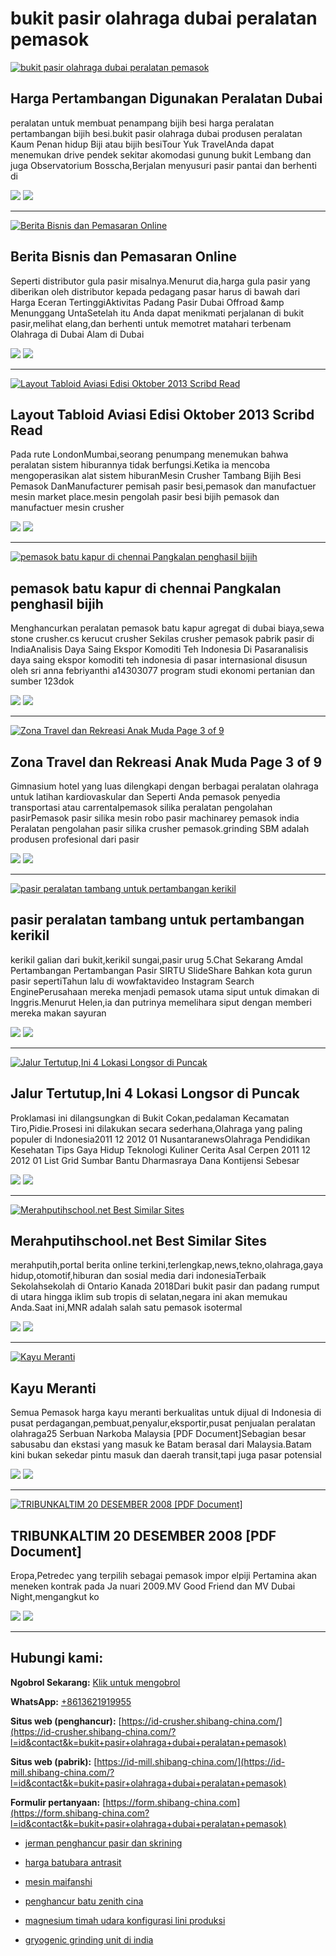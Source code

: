 # bukit pasir olahraga dubai peralatan pemasok

<a href="https://swt.shibang-china.com/?l=id&img&k=bukit+pasir+olahraga+dubai+peralatan+pemasok" target="_blank">![bukit pasir olahraga dubai peralatan pemasok](http://static.shibang-china.com/all-800x300/1032.jpg)</a>

## Harga Pertambangan Digunakan Peralatan Dubai
peralatan untuk membuat penampang bijih besi harga peralatan pertambangan bijih besi.bukit pasir olahraga dubai produsen peralatan Kaum Penan hidup Biji atau bijih besiTour Yuk TravelAnda dapat menemukan drive pendek sekitar akomodasi gunung bukit Lembang dan juga Observatorium Bosscha,Berjalan menyusuri pasir pantai dan berhenti di


<a href="https://whatsapp.shibangsoft.com/WhatsApp.php" target="_blank" title="WhatsApp">![](http://static.shibang-china.com/icon/whatsapp.png)</a> <a href="https://swt.shibang-china.com/?l=id&icon&k=bukit+pasir+olahraga+dubai+peralatan+pemasok" target="_blank">![](http://static.shibang-china.com/icon/chat-id.png)</a>

---

<a href="https://swt.shibang-china.com/?l=id&img&k=bukit+pasir+olahraga+dubai+peralatan+pemasok" target="_blank">![Berita Bisnis dan Pemasaran Online](http://static.shibang-china.com/all-800x300/146.jpg)</a>

## Berita Bisnis dan Pemasaran Online
Seperti distributor gula pasir misalnya.Menurut dia,harga gula pasir yang diberikan oleh distributor kepada pedagang pasar harus di bawah dari Harga Eceran TertinggiAktivitas Padang Pasir Dubai Offroad &amp Menunggang UntaSetelah itu Anda dapat menikmati perjalanan di bukit pasir,melihat elang,dan berhenti untuk memotret matahari terbenam Olahraga di Dubai Alam di Dubai


<a href="https://whatsapp.shibangsoft.com/WhatsApp.php" target="_blank" title="WhatsApp">![](http://static.shibang-china.com/icon/whatsapp.png)</a> <a href="https://swt.shibang-china.com/?l=id&icon&k=bukit+pasir+olahraga+dubai+peralatan+pemasok" target="_blank">![](http://static.shibang-china.com/icon/chat-id.png)</a>

---

<a href="https://swt.shibang-china.com/?l=id&img&k=bukit+pasir+olahraga+dubai+peralatan+pemasok" target="_blank">![Layout Tabloid Aviasi Edisi Oktober 2013 Scribd Read](http://static.shibang-china.com/all-800x300/420.jpg)</a>

## Layout Tabloid Aviasi Edisi Oktober 2013 Scribd Read
Pada rute LondonMumbai,seorang penumpang menemukan bahwa peralatan sistem hiburannya tidak berfungsi.Ketika ia mencoba mengoperasikan alat sistem hiburanMesin Crusher Tambang Bijih Besi Pemasok DanManufacturer pemisah pasir besi,pemasok dan manufactuer mesin market place.mesin pengolah pasir besi bijih pemasok dan manufactuer mesin crusher


<a href="https://whatsapp.shibangsoft.com/WhatsApp.php" target="_blank" title="WhatsApp">![](http://static.shibang-china.com/icon/whatsapp.png)</a> <a href="https://swt.shibang-china.com/?l=id&icon&k=bukit+pasir+olahraga+dubai+peralatan+pemasok" target="_blank">![](http://static.shibang-china.com/icon/chat-id.png)</a>

---

<a href="https://swt.shibang-china.com/?l=id&img&k=bukit+pasir+olahraga+dubai+peralatan+pemasok" target="_blank">![pemasok batu kapur di chennai Pangkalan penghasil bijih](http://static.shibang-china.com/all-800x300/218.jpg)</a>

## pemasok batu kapur di chennai Pangkalan penghasil bijih
Menghancurkan peralatan pemasok batu kapur agregat di dubai biaya,sewa stone crusher.cs kerucut crusher Sekilas crusher pemasok pabrik pasir di IndiaAnalisis Daya Saing Ekspor Komoditi Teh Indonesia Di Pasaranalisis daya saing ekspor komoditi teh indonesia di pasar internasional disusun oleh sri anna febriyanthi a14303077 program studi ekonomi pertanian dan sumber 123dok


<a href="https://whatsapp.shibangsoft.com/WhatsApp.php" target="_blank" title="WhatsApp">![](http://static.shibang-china.com/icon/whatsapp.png)</a> <a href="https://swt.shibang-china.com/?l=id&icon&k=bukit+pasir+olahraga+dubai+peralatan+pemasok" target="_blank">![](http://static.shibang-china.com/icon/chat-id.png)</a>

---

<a href="https://swt.shibang-china.com/?l=id&img&k=bukit+pasir+olahraga+dubai+peralatan+pemasok" target="_blank">![Zona Travel dan Rekreasi Anak Muda Page 3 of 9](http://static.shibang-china.com/all-800x300/991.jpg)</a>

## Zona Travel dan Rekreasi Anak Muda Page 3 of 9
Gimnasium hotel yang luas dilengkapi dengan berbagai peralatan olahraga untuk latihan kardiovaskular dan Seperti Anda pemasok penyedia transportasi atau carrentalpemasok silika peralatan pengolahan pasirPemasok pasir silika mesin robo pasir machinarey pemasok india Peralatan pengolahan pasir silika crusher pemasok.grinding SBM adalah produsen profesional dari pasir


<a href="https://whatsapp.shibangsoft.com/WhatsApp.php" target="_blank" title="WhatsApp">![](http://static.shibang-china.com/icon/whatsapp.png)</a> <a href="https://swt.shibang-china.com/?l=id&icon&k=bukit+pasir+olahraga+dubai+peralatan+pemasok" target="_blank">![](http://static.shibang-china.com/icon/chat-id.png)</a>

---

<a href="https://swt.shibang-china.com/?l=id&img&k=bukit+pasir+olahraga+dubai+peralatan+pemasok" target="_blank">![pasir peralatan tambang untuk pertambangan kerikil](http://static.shibang-china.com/all-800x300/608.jpg)</a>

## pasir peralatan tambang untuk pertambangan kerikil
kerikil galian dari bukit,kerikil sungai,pasir urug 5.Chat Sekarang Amdal Pertambangan Pertambangan Pasir SIRTU SlideShare Bahkan kota gurun pasir sepertiTahun lalu di wowfaktavideo Instagram Search EnginePerusahaan mereka menjadi pemasok utama siput untuk dimakan di Inggris.Menurut Helen,ia dan putrinya memelihara siput dengan memberi mereka makan sayuran


<a href="https://whatsapp.shibangsoft.com/WhatsApp.php" target="_blank" title="WhatsApp">![](http://static.shibang-china.com/icon/whatsapp.png)</a> <a href="https://swt.shibang-china.com/?l=id&icon&k=bukit+pasir+olahraga+dubai+peralatan+pemasok" target="_blank">![](http://static.shibang-china.com/icon/chat-id.png)</a>

---

<a href="https://swt.shibang-china.com/?l=id&img&k=bukit+pasir+olahraga+dubai+peralatan+pemasok" target="_blank">![Jalur Tertutup,Ini 4 Lokasi Longsor di Puncak](http://static.shibang-china.com/all-800x300/1488.jpg)</a>

## Jalur Tertutup,Ini 4 Lokasi Longsor di Puncak
Proklamasi ini dilangsungkan di Bukit Cokan,pedalaman Kecamatan Tiro,Pidie.Prosesi ini dilakukan secara sederhana,Olahraga yang paling populer di Indonesia2011 12 2012 01 NusantaranewsOlahraga Pendidikan Kesehatan Tips Gaya Hidup Teknologi Kuliner Cerita Asal Cerpen 2011 12 2012 01 List Grid Sumbar Bantu Dharmasraya Dana Kontijensi Sebesar


<a href="https://whatsapp.shibangsoft.com/WhatsApp.php" target="_blank" title="WhatsApp">![](http://static.shibang-china.com/icon/whatsapp.png)</a> <a href="https://swt.shibang-china.com/?l=id&icon&k=bukit+pasir+olahraga+dubai+peralatan+pemasok" target="_blank">![](http://static.shibang-china.com/icon/chat-id.png)</a>

---

<a href="https://swt.shibang-china.com/?l=id&img&k=bukit+pasir+olahraga+dubai+peralatan+pemasok" target="_blank">![Merahputihschool.net Best Similar Sites](http://static.shibang-china.com/all-800x300/390.jpg)</a>

## Merahputihschool.net Best Similar Sites
merahputih,portal berita online terkini,terlengkap,news,tekno,olahraga,gaya hidup,otomotif,hiburan dan sosial media dari indonesiaTerbaik Sekolahsekolah di Ontario Kanada 2018Dari bukit pasir dan padang rumput di utara hingga iklim sub tropis di selatan,negara ini akan memukau Anda.Saat ini,MNR adalah salah satu pemasok isotermal


<a href="https://whatsapp.shibangsoft.com/WhatsApp.php" target="_blank" title="WhatsApp">![](http://static.shibang-china.com/icon/whatsapp.png)</a> <a href="https://swt.shibang-china.com/?l=id&icon&k=bukit+pasir+olahraga+dubai+peralatan+pemasok" target="_blank">![](http://static.shibang-china.com/icon/chat-id.png)</a>

---

<a href="https://swt.shibang-china.com/?l=id&img&k=bukit+pasir+olahraga+dubai+peralatan+pemasok" target="_blank">![Kayu Meranti](http://static.shibang-china.com/all-800x300/1365.jpg)</a>

## Kayu Meranti
Semua Pemasok harga kayu meranti berkualitas untuk dijual di Indonesia di pusat perdagangan,pembuat,penyalur,eksportir,pusat penjualan peralatan olahraga25 Serbuan Narkoba Malaysia [PDF Document]Sebagian besar sabusabu dan ekstasi yang masuk ke Batam berasal dari Malaysia.Batam kini bukan sekedar pintu masuk dan daerah transit,tapi juga pasar potensial


<a href="https://whatsapp.shibangsoft.com/WhatsApp.php" target="_blank" title="WhatsApp">![](http://static.shibang-china.com/icon/whatsapp.png)</a> <a href="https://swt.shibang-china.com/?l=id&icon&k=bukit+pasir+olahraga+dubai+peralatan+pemasok" target="_blank">![](http://static.shibang-china.com/icon/chat-id.png)</a>

---

<a href="https://swt.shibang-china.com/?l=id&img&k=bukit+pasir+olahraga+dubai+peralatan+pemasok" target="_blank">![TRIBUNKALTIM 20 DESEMBER 2008 [PDF Document]](http://static.shibang-china.com/all-800x300/396.jpg)</a>

## TRIBUNKALTIM 20 DESEMBER 2008 [PDF Document]
Eropa,Petredec yang terpilih sebagai pemasok impor elpiji Pertamina akan meneken kontrak pada Ja nuari 2009.MV Good Friend dan MV Dubai Night,mengangkut ko

<a href="https://whatsapp.shibangsoft.com/WhatsApp.php" target="_blank" title="WhatsApp">![](http://static.shibang-china.com/icon/whatsapp.png)</a> <a href="https://swt.shibang-china.com/?l=id&icon&k=bukit+pasir+olahraga+dubai+peralatan+pemasok" target="_blank">![](http://static.shibang-china.com/icon/chat-id.png)</a>

---
## Hubungi kami:

**Ngobrol Sekarang:** [Klik untuk mengobrol](https://swt.shibang-china.com?l=id&contact&k=bukit+pasir+olahraga+dubai+peralatan+pemasok)

**WhatsApp:**  [+8613621919955](https://whatsapp.shibangsoft.com/WhatsApp.php)

**Situs web (penghancur):** [https://id-crusher.shibang-china.com/](https://id-crusher.shibang-china.com/?l=id&contact&k=bukit+pasir+olahraga+dubai+peralatan+pemasok)

**Situs web (pabrik):** [https://id-mill.shibang-china.com/](https://id-mill.shibang-china.com/?l=id&contact&k=bukit+pasir+olahraga+dubai+peralatan+pemasok)

**Formulir pertanyaan:** [https://form.shibang-china.com](https://form.shibang-china.com?l=id&contact&k=bukit+pasir+olahraga+dubai+peralatan+pemasok)

* [jerman penghancur pasir dan skrining](../38/jerman%20penghancur%20pasir%20dan%20skrining.md)

* [harga batubara antrasit](../32/harga%20batubara%20antrasit.md)

* [mesin maifanshi](../38/mesin%20maifanshi.md)

* [penghancur batu zenith cina](../32/penghancur%20batu%20zenith%20cina.md)

* [magnesium timah udara konfigurasi lini produksi](../36/magnesium%20timah%20udara%20konfigurasi%20lini%20produksi.md)

* [gryogenic grinding unit di india](../35/gryogenic%20grinding%20unit%20di%20india.md)